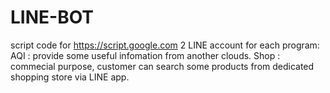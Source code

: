 # LINE-BOT
script code for https://script.google.com
2 LINE account for each program:
AQI : provide some useful infomation from another clouds.
Shop : commecial purpose, customer can search some products from dedicated shopping store via LINE app.
